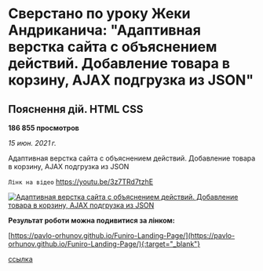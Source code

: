 # Сверстано по уроку Жеки Андриканича: "Адаптивная верстка сайта с объяснением действий. Добавление товара в корзину, AJAX подгрузка из JSON"<br>

## Пояснення дій. HTML CSS <br>

**186 855 просмотров** <br>

_15 июн. 2021 г._ <br>

Адаптивная верстка сайта с объяснением действий. Добавление товара в корзину, AJAX подгрузка из JSON

`Лінк на відео`
https://youtu.be/3z7TRd7tzhE

[![Адаптивная верстка сайта с объяснением действий. Добавление товара в корзину, AJAX подгрузка из JSON](https://img.youtube.com/vi/3z7TRd7tzhE/hqdefault.jpg "Адаптивная верстка сайта с объяснением действий. Добавление товара в корзину, AJAX подгрузка из JSON")](https://youtu.be/3z7TRd7tzhE)


**Результат роботи можна подивитися за лінком:**

[https://pavlo-orhunov.github.io/Funiro-Landing-Page/](https://pavlo-orhunov.github.io/Funiro-Landing-Page/){:target="_blank"}

<a href="https://pavlo-orhunov.github.io/Funiro-Landing-Page/" target="_blank">ссылка</a>

